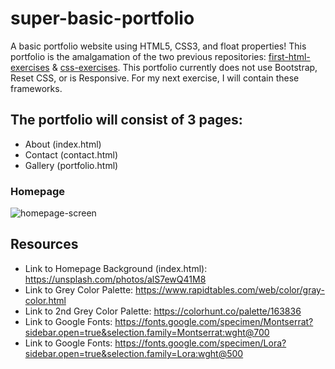 # super-basic-portfolio
A basic portfolio website using HTML5, CSS3, and float properties! This portfolio is the amalgamation of the two previous repositories: [first-html-exercises](https://github.com/givemeflan/first-html-exercises) & [css-exercises](https://github.com/givemeflan/css-exercises). This portfolio currently does not use Bootstrap, Reset CSS, or is Responsive. For my next exercise, I will contain these frameworks.

## The portfolio will consist of 3 pages: 
- About (index.html)
- Contact (contact.html) 
- Gallery (portfolio.html) 

### Homepage
![homepage-screen](https://user-images.githubusercontent.com/66345751/91372253-26a18980-e7e1-11ea-84ce-f60d52d071b4.JPG)



## Resources 
- Link to Homepage Background (index.html): https://unsplash.com/photos/alS7ewQ41M8
- Link to Grey Color Palette: https://www.rapidtables.com/web/color/gray-color.html
- Link to 2nd Grey Color Palette: https://colorhunt.co/palette/163836
- Link to Google Fonts: https://fonts.google.com/specimen/Montserrat?sidebar.open=true&selection.family=Montserrat:wght@700
- Link to Google Fonts: https://fonts.google.com/specimen/Lora?sidebar.open=true&selection.family=Lora:wght@500
